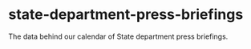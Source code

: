 # state-department-press-briefings
The data behind our calendar of State department press briefings.
